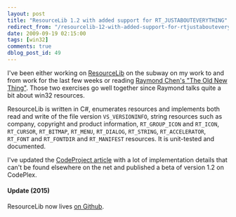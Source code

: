 ```yaml
---
layout: post
title: "ResourceLib 1.2 with added support for RT_JUSTABOUTEVERYTHING"
redirect_from: "/resourcelib-12-with-added-support-for-rtjustabouteverything/"
date: 2009-09-19 02:15:00
tags: [win32]
comments: true
dblog_post_id: 49
---
```

I've been either working on [ResourceLib](https://github.com/resourcelib/resourcelib) on the subway on my work to and from work for the last few weeks or reading [Raymond Chen's "The Old New Thing"](https://www.amazon.com/Old-New-Thing-Development-Throughout/dp/0321440307). Those two exercises go well together since Raymond talks quite a bit about win32 resources.

ResourceLib is written in C#, enumerates resources and implements both read and write of the file version `VS_VERSIONINFO`, string resources such as company, copyright and product information, `RT_GROUP_ICON` and `RT_ICON`, `RT_CURSOR`, `RT_BITMAP`, `RT_MENU`, `RT_DIALOG`, `RT_STRING`, `RT_ACCELERATOR`, `RT_FONT` and `RT_FONTDIR` and `RT_MANIFEST` resources. It is unit-tested and documented.

I've updated the [CodeProject article](https://www.codeproject.com/KB/library/ResourceLib.aspx) with a lot of implementation details that can't be found elsewhere on the net and published a beta of version 1.2 on CodePlex.

#### Update (2015)

ResourceLib now lives [on Github](https://github.com/dblock/resourcelib).
